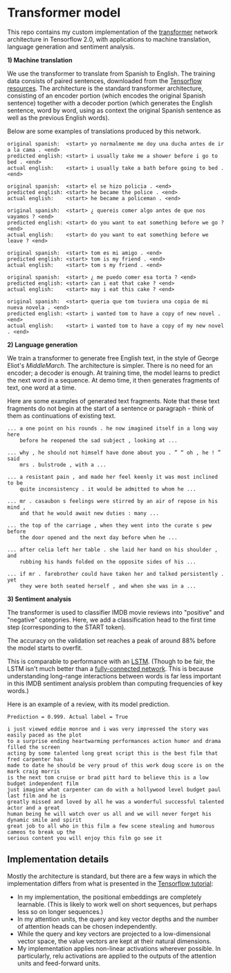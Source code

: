 Transformer model
========

This repo contains my custom implementation of the [transformer](https://arxiv.org/abs/1706.03762) network architecture in Tensorflow 2.0,
with applications to machine translation, language generation and sentiment analysis.


**1) Machine translation**

We use the transformer to translate from Spanish to English. The training data consists of paired sentences, downloaded from the
[Tensorflow resources](http://storage.googleapis.com/download.tensorflow.org/data/spa-eng.zip). The architecture is the standard transformer architecture,
consisting of an encoder portion (which encodes the original Spanish sentence)
together with a decoder portion (which generates the English sentence, word by word, using as context the original Spanish sentence as well as the previous English words).

Below are some examples of translations produced by this network.
```
original spanish:  <start> yo normalmente me doy una ducha antes de ir a la cama . <end>
predicted english: <start> i usually take me a shower before i go to bed . <end>
actual english:    <start> i usually take a bath before going to bed . <end>

original spanish:  <start> el se hizo policia . <end>
predicted english: <start> he became the police . <end>
actual english:    <start> he became a policeman . <end>

original spanish:  <start> ¿ quereis comer algo antes de que nos vayamos ? <end>
predicted english: <start> do you want to eat something before we go ? <end>
actual english:    <start> do you want to eat something before we leave ? <end>

original spanish:  <start> tom es mi amigo . <end>
predicted english: <start> tom is my friend . <end>
actual english:    <start> tom s my friend . <end>

original spanish:  <start> ¿ me puedo comer esa torta ? <end>
predicted english: <start> can i eat that cake ? <end>
actual english:    <start> may i eat this cake ? <end>

original spanish:  <start> queria que tom tuviera una copia de mi nueva novela . <end>
predicted english: <start> i wanted tom to have a copy of new novel . <end>
actual english:    <start> i wanted tom to have a copy of my new novel . <end>
```


**2) Language generation**

We train a transformer to generate free English text, in the style of George Eliot's *MiddleMarch*.
The architecture is simpler. There is no need for an encoder; a decoder is enough. At training time, the model learns to predict the next word in a sequence.
At demo time, it then generates fragments of text, one word at a time.

Here are some examples of generated text fragments.
Note that these text fragments do not begin at the start of a sentence or paragraph - think of them as continuations of existing text.
```
... a one point on his rounds . he now imagined itself in a long way here
    before he reopened the sad subject , looking at ...
	
... why , he should not himself have done about you . ” “ oh , he ! ” said
    mrs . bulstrode , with a ...

... a resistant pain , and made her feel keenly it was most inclined to be
    quite inconsistency . it would be admitted to whom he ...
	
... mr . casaubon s feelings were stirred by an air of repose in his mind ,
    and that he would await new duties : many ...

... the top of the carriage , when they went into the curate s pew before
    the door opened and the next day before when he ...

... after celia left her table . she laid her hand on his shoulder , and
    rubbing his hands folded on the opposite sides of his ...

... if mr . farebrother could have taken her and talked persistently . yet
    they were both seated herself , and when she was in a ...
```


**3) Sentiment analysis**

The transformer is used to classifier IMDB movie reviews into "positive" and "negative" categories.
Here, we add a classification head to the first time step (corresponding to the START token). 

The accuracy on the validation set reaches a peak of around 88% before the model starts to overfit.

This is comparable to performance with an [LSTM](https://www.tensorflow.org/beta/tutorials/text/text_classification_rnn).
(Though to be fair, the LSTM isn't much better than a [fully-connected network](https://www.tensorflow.org/beta/tutorials/keras/basic_text_classification_with_tfhub).
This is because understanding long-range interactions between words is far less important in this IMDB sentiment analysis problem than computing frequencies of key words.)

Here is an example of a review, with its model prediction.
```
Prediction = 0.999. Actual label = True

i just viewed eddie monroe and i was very impressed the story was easily paced as the plot
to a surprise ending heartwarming performances action humor and drama filled the screen
acting by some talented long great script this is the best film that fred carpenter has
made to date he should be very proud of this work doug score is on the mark craig morris
is the next tom cruise or brad pitt hard to believe this is a low budget independent film
just imagine what carpenter can do with a hollywood level budget paul last film and he is
greatly missed and loved by all he was a wonderful successful talented actor and a great
human being he will watch over us all and we will never forget his dynamic smile and spirit
great job to all who in this film a few scene stealing and humorous cameos to break up the
serious content you will enjoy this film go see it
```


Implementation details
--------

Mostly the architecture is standard, but there are a few ways in which the implementation differs from what is presented in the
[Tensorflow tutorial](https://www.tensorflow.org/beta/tutorials/text/transformer):

* In my implementation, the positional embeddings are completely learnable. (This is likely to work well on short sequences, but perhaps less so on longer sequences.)
* In my attention units, the query and key vector depths and the number of attention heads can be chosen independently.
* While the query and key vectors are projected to a low-dimensional vector space, the value vectors are kept at their natural dimensions.
* My implementation applies non-linear activations wherever possible. In particularly, relu activations are applied to the outputs of the attention units and feed-forward units.
